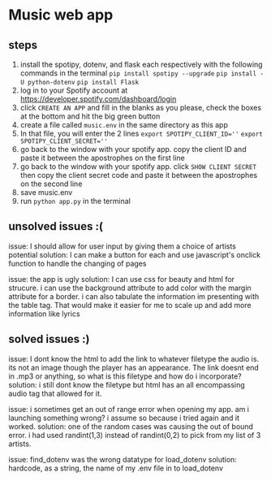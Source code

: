 # Music web app

## steps

1. install the spotipy, dotenv, and flask each respectively with the following commands in the terminal
`pip install spotipy --upgrade`
`pip install -U python-dotenv`
`pip install Flask`
2. log in to your Spotify account at https://developer.spotify.com/dashboard/login
3. click `CREATE AN APP` and fill in the blanks as you please, check the boxes at the bottom and hit the big green button
4. create a file called `music.env` in the same directory as this app
5. In that file, you will enter the 2 lines
`export SPOTIPY_CLIENT_ID=''`
`export SPOTIPY_CLIENT_SECRET=''`
6. go back to the window with your spotify app. copy the client ID and paste it between the apostrophes on the first line
7. go back to the window with your spotify app. click `SHOW CLIENT SECRET` then copy the client secret code and paste it between the apostrophes on the second line
8. save music.env
9. run `python app.py` in the terminal


## unsolved issues :(

issue: I should allow for user input by giving them a choice of artists
potential solution: I can make a button for each and use javascript's onclick function to handle the changing of pages

issue: the app is ugly
solution: I can use css for beauty and html for strucure. i can use the background attribute to add color with the margin attribute for a border. i can also tabulate the information im presenting with the table tag. That would make it easier for me to scale up and add more information like lyrics

## solved issues :)
issue: I dont know the html to add the link to whatever filetype the audio is. its not an image though the player has an appearance. The link doesnt end in .mp3 or anything, so what is this filetype and how do i incorporate?
solution: i still dont know the filetype but html has an all encompassing audio tag that allowed for it.

issue: i sometimes get an out of range error when opening my app. am i launching something wrong? i assume so because i tried again and it worked.
solution: one of the random cases was causing the out of bound error. i had used randint(1,3) instead of randint(0,2) to pick from my list of 3 artists.

issue: find_dotenv was the wrong datatype for load_dotenv
solution: hardcode, as a string, the name of my .env file in to load_dotenv
